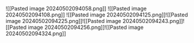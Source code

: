 ![[Pasted image 20240502094058.png]]
![[Pasted image 20240502094108.png]]
![[Pasted image 20240502094125.png]]![[Pasted image 20240502094225.png]]![[Pasted image 20240502094243.png]]![[Pasted image 20240502094256.png]]![[Pasted image 20240502094324.png]]